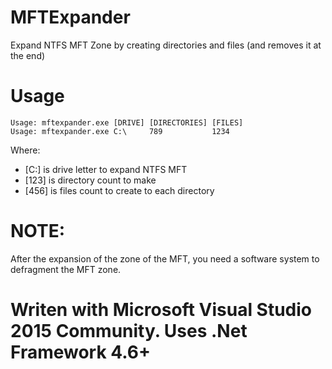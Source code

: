 # MFTExpander

Expand NTFS MFT Zone by creating directories and files (and removes it at the end)

# Usage
```
Usage: mftexpander.exe [DRIVE] [DIRECTORIES] [FILES]
Usage: mftexpander.exe C:\     789           1234
```
Where:
* [C:\] is drive letter to expand NTFS MFT
* [123] is directory count to make
* [456] is files count to create to each directory

# NOTE:

After the expansion of the zone of the MFT, you need a software system to defragment the MFT zone.

# Writen with Microsoft Visual Studio 2015 Community. Uses .Net Framework 4.6+
